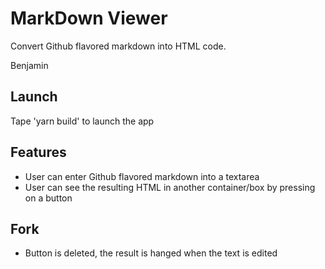 # MarkDown Viewer

Convert Github flavored markdown into HTML code.

Benjamin

## Launch

Tape 'yarn build' to launch the app

## Features

- User can enter Github flavored markdown into a textarea
- User can see the resulting HTML in another container/box by pressing on a button

## Fork

- Button is deleted, the result is hanged when the text is edited
